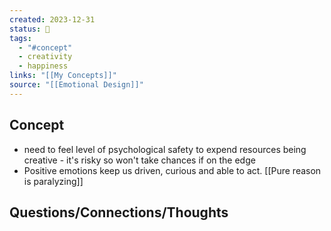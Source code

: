 ```yaml
---
created: 2023-12-31
status: 🔴
tags:
  - "#concept"
  - creativity
  - happiness
links: "[[My Concepts]]"
source: "[[Emotional Design]]"
---
```

## Concept
- need to feel level of psychological safety to expend resources being creative - it's risky so won't take chances if on the edge
- Positive emotions keep us driven, curious and able to act. [[Pure reason is paralyzing]]

## Questions/Connections/Thoughts